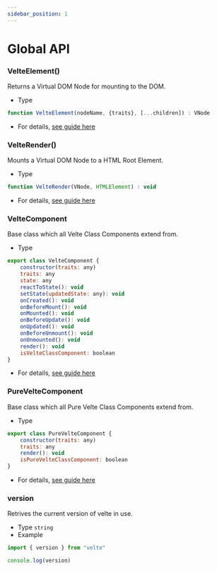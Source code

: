 ```yaml
---
sidebar_position: 1
---
```


# Global API

### VelteElement()
Returns a Virtual DOM Node for mounting to the DOM.
* Type
```js
function VelteElement(nodeName, {traits}, [...children]) : VNode
```
* For details, [see guide here](../essentials/application.md#velteelement)

### VelteRender()
Mounts a Virtual DOM Node to a HTML Root Element.
* Type
```js
function VelteRender(VNode, HTMLElement) : void
```
* For details, [see guide here](../essentials/application.md#mounting-the-app)

### VelteComponent
Base class which all Velte Class Components extend from.
* Type
```js
export class VelteComponent {
    constructor(traits: any)
    traits: any
    state: any
    reactToState(): void
    setState(updatedState: any): void
    onCreated(): void
    onBeforeMount(): void
    onMounted(): void
    onBeforeUpdate(): void
    onUpdated(): void
    onBeforeUnmount(): void
    onUnmounted(): void
    render(): void
    isVelteClassComponent: boolean
}
```

* For details, [see guide here](../components/basics.md#class-components)

### PureVelteComponent
Base class which all Pure Velte Class Components extend from.
* Type
```js
export class PureVelteComponent {
    constructor(traits: any)
    traits: any
    render(): void
    isPureVelteClassComponent: boolean
}
```

* For details, [see guide here](../components/pure.md)

### version
Retrives the current version of velte in use.
* Type `string`
* Example
```js
import { version } from "velte"

console.log(version)
```



